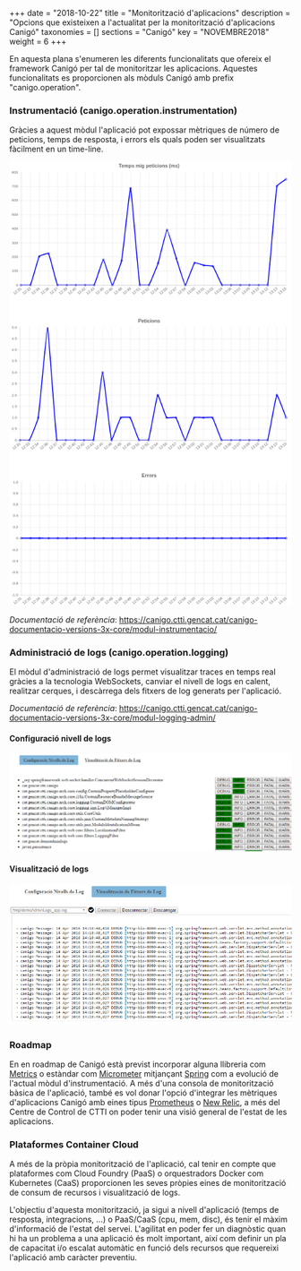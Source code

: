 +++
date        = "2018-10-22"
title       = "Monitorització d'aplicacions"
description = "Opcions que existeixen a l'actualitat per la monitorització d'aplicacions Canigó"
taxonomies  = []
sections    = "Canigó"
key         = "NOVEMBRE2018"
weight 		  = 6
+++

En aquesta plana s'enumeren les diferents funcionalitats que ofereix el framework Canigó per tal de monitoritzar les aplicacions. Aquestes funcionalitats es proporcionen als mòduls Canigó amb prefix "canigo.operation".

### Instrumentació (canigo.operation.instrumentation)

Gràcies a aquest mòdul l'aplicació pot expossar mètriques de número de peticions, temps de resposta, i errors els quals poden ser visualitzats fàcilment en un time-line.

![Instrumentació Canigó](/images/news/instrumentacio-canigo.png)

_Documentació de referència_: https://canigo.ctti.gencat.cat/canigo-documentacio-versions-3x-core/modul-instrumentacio/

### Administració de logs (canigo.operation.logging)

El mòdul d'administració de logs permet visualitzar traces en temps real gràcies a la tecnologia WebSockets, canviar el nivell de logs en calent, realitzar cerques, i descàrrega dels fitxers de log generats per l'aplicació.

_Documentació de referència_: https://canigo.ctti.gencat.cat/canigo-documentacio-versions-3x-core/modul-logging-admin/

#### Configuració nivell de logs

![Configuració de logs Canigó](/images/news/configuracioNivellLogs.PNG)

#### Visualització de logs

![Visualització de logs Canigó](/images/news/VisualitzacioLogs.PNG)

### Roadmap

En en roadmap de Canigó està previst incorporar alguna llibreria com [Metrics](https://metrics.dropwizard.io/) o estàndar com [Micrometer](https://micrometer.io/) mitjançant [Spring](https://spring.io/blog/2018/03/16/micrometer-spring-boot-2-s-new-application-metrics-collector) com a evolució de l'actual mòdul d'instrumentació. A més d'una consola de monitorització bàsica de l'aplicació, també es vol donar l'opció d'integrar les mètriques d'aplicacions Canigó amb eines tipus [Prometheus](https://prometheus.io/) o [New Relic](https://newrelic.com/), a més del Centre de Control de CTTI on poder tenir una visió general de l'estat de les aplicacions.

### Plataformes Container Cloud

A més de la pròpia monitorització de l'aplicació, cal tenir en compte que plataformes com Cloud Foundry (PaaS) o orquestradors Docker com Kubernetes (CaaS) proporcionen les seves pròpies eines de monitorització de consum de recursos i visualització de logs.

L'objectiu d'aquesta monitorització, ja sigui a nivell d'aplicació (temps de resposta, integracions, ...) o PaaS/CaaS (cpu, mem, disc), és tenir el màxim d'informació de l'estat del servei. L'agilitat en poder fer un diagnòstic quan hi ha un problema a una aplicació és molt important, així com definir un pla de capacitat i/o escalat automàtic en funció dels recursos que requereixi l'aplicació amb caràcter preventiu.
